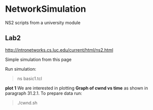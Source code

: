# NetworkSimulation
NS2 scripts from a university module

## Lab2
http://intronetworks.cs.luc.edu/current/html/ns2.html


Simple simulation from this page


Run simulation: 
> ns basic1.tcl


**plot 1**
We are interested in plotting **Graph of cwnd vs time** as shown in paragraph 31.2.1. To prepare data run: 
> ./cwnd.sh



